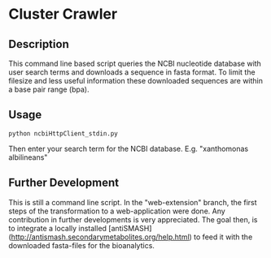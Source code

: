 Cluster Crawler
==============

Description
-----------------
This command line based script queries the NCBI nucleotide database with user
search terms and downloads a sequence in fasta format. To limit the filesize 
and less useful information these downloaded sequences are within a base pair
range (bpa).

Usage
-----
    python ncbiHttpClient_stdin.py
    
Then enter your search term for the NCBI database. E.g. "xanthomonas albilineans"

Further Development
-----------
This is still a command line script. In the "web-extension" branch, the first
steps of the transformation to a web-application were done. Any contribution in
further developments is very appreciated.
The goal then, is to integrate a locally installed [antiSMASH] (http://antismash.secondarymetabolites.org/help.html) to feed it with the downloaded fasta-files for the bioanalytics.
